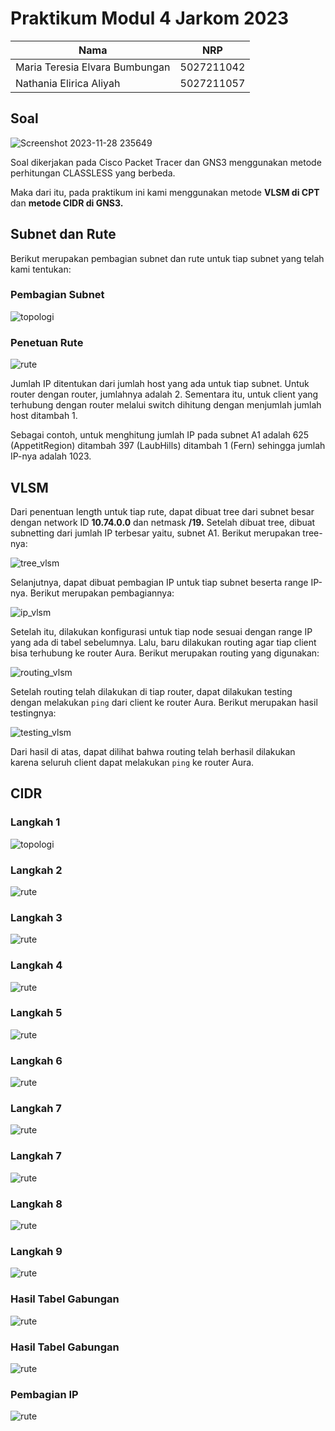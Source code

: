 # Praktikum Modul 4 Jarkom 2023
| Nama                           | NRP      |
|--------------------------------|-------------|
| Maria Teresia Elvara Bumbungan | 5027211042  |
| Nathania Elirica Aliyah        | 5027211057  |

## Soal
![Screenshot 2023-11-28 235649](https://github.com/nathaniaelirica/Jarkom-Modul-4-IT21-2023/assets/67095933/b2978741-2b14-4d4e-8a4d-bcfec498d868)

Soal dikerjakan pada Cisco Packet Tracer dan GNS3 menggunakan metode perhitungan CLASSLESS yang berbeda.

Maka dari itu, pada praktikum ini kami menggunakan metode **VLSM di CPT** dan **metode CIDR di GNS3.**

## Subnet dan Rute
Berikut merupakan pembagian subnet dan rute untuk tiap subnet yang telah kami tentukan:

### Pembagian Subnet
![topologi](https://github.com/nathaniaelirica/Jarkom-Modul-4-IT21-2023/assets/67095933/e3e1be19-55c8-4e86-b110-1cde668f3583)

### Penetuan Rute
![rute](https://i.ibb.co/LhhhKf8/rute-modul-4.png)

Jumlah IP ditentukan dari jumlah host yang ada untuk tiap subnet. Untuk router dengan router, jumlahnya adalah 2. Sementara itu, untuk client yang terhubung dengan router melalui switch dihitung dengan menjumlah jumlah host ditambah 1.

Sebagai contoh, untuk menghitung jumlah IP pada subnet A1 adalah 625 (AppetitRegion) ditambah 397 (LaubHills) ditambah 1 (Fern) sehingga jumlah IP-nya adalah 1023.

## VLSM
Dari penentuan length untuk tiap rute, dapat dibuat tree dari subnet besar dengan network ID **10.74.0.0** dan netmask **/19.** Setelah dibuat tree, dibuat subnetting dari jumlah IP terbesar yaitu, subnet A1. Berikut merupakan tree-nya:

![tree_vlsm](https://i.ibb.co/3Cs15sT/IT21-VLSM-Tree.png)

Selanjutnya, dapat dibuat pembagian IP untuk tiap subnet beserta range IP-nya. Berikut merupakan pembagiannya:

![ip_vlsm](https://i.ibb.co/3dJr3ML/pembagian-ip-vlsm.png)

Setelah itu, dilakukan konfigurasi untuk tiap node sesuai dengan range IP yang ada di tabel sebelumnya. Lalu, baru dilakukan routing agar tiap client bisa terhubung ke router Aura. Berikut merupakan routing yang digunakan:

![routing_vlsm](https://i.ibb.co/mvLYZmT/routing-vlsm.png)

Setelah routing telah dilakukan di tiap router, dapat dilakukan testing dengan melakukan `ping` dari client ke router Aura. Berikut merupakan hasil testingnya:

![testing_vlsm](https://i.ibb.co/DLkv2f0/ping-modul-4.png)

Dari hasil di atas, dapat dilihat bahwa routing telah berhasil dilakukan karena seluruh client dapat melakukan `ping` ke router Aura.

## CIDR
### Langkah 1 

![topologi](https://github.com/nathaniaelirica/Jarkom-Modul-4-IT21-2023/assets/67095933/e3e1be19-55c8-4e86-b110-1cde668f3583)

### Langkah 2

![rute](https://i.ibb.co/m9BjVf6/image.png)

### Langkah 3

![rute](https://i.ibb.co/0Y5vwdy/image.png)

### Langkah 4

![rute](https://i.ibb.co/vBtW8t0/image.png)

### Langkah 5

![rute](https://i.ibb.co/4PhMb0T/image.pn)

### Langkah 6

![rute](https://i.ibb.co/zPWGCdX/image.png)

### Langkah 7

![rute](https://i.ibb.co/0DkLjqF/image.png)

### Langkah 7

![rute](https://i.ibb.co/0DkLjqF/image.png)

### Langkah 8

![rute](https://i.ibb.co/pJfYNYm/image.png)

### Langkah 9

![rute](https://i.ibb.co/njqsHFf/image.png)

### Hasil Tabel Gabungan 

![rute](https://i.ibb.co/DCjVKJN/image.png) 

### Hasil Tabel Gabungan 

![rute](https://i.ibb.co/DCjVKJN/image.png) 

### Pembagian IP

![rute](https://i.ibb.co/vHRZSLC/image.png) 
